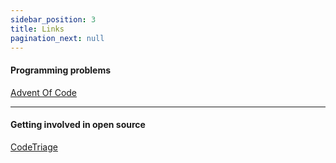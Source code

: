 ```yaml
---
sidebar_position: 3
title: Links
pagination_next: null
---
```


#### Programming problems
[Advent Of Code](https://adventofcode.com/)

---

#### Getting involved in open source
[CodeTriage](https://www.codetriage.com/)